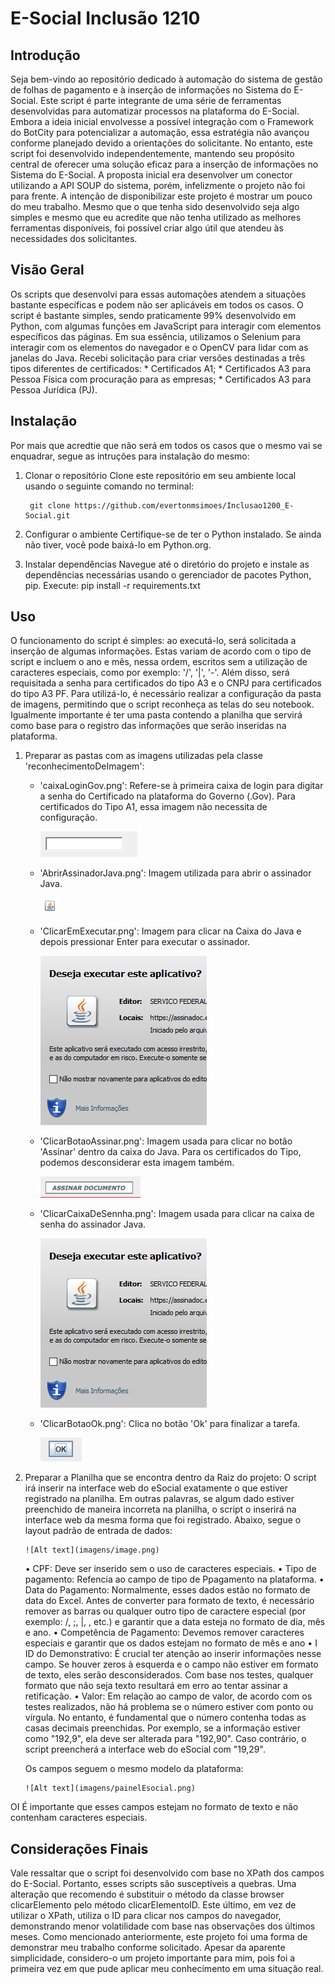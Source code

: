 # E-Social Inclusão 1210 

## Introdução 

Seja bem-vindo ao repositório dedicado à automação do sistema de gestão de folhas de pagamento e à inserção de informações no Sistema do E-Social. Este script é parte integrante de uma série de ferramentas desenvolvidas para automatizar processos na plataforma do E-Social.
Embora a ideia inicial envolvesse a possível integração com o Framework do BotCity para potencializar a automação, essa estratégia não avançou conforme planejado devido a orientações do solicitante. No entanto, este script foi desenvolvido independentemente, mantendo seu propósito central de oferecer uma solução eficaz para a inserção de informações no Sistema do E-Social.
A proposta inicial era desenvolver um conector utilizando a API SOUP do sistema, porém, infelizmente o projeto não foi para frente.
A intenção de disponibilizar este projeto é mostrar um pouco do meu trabalho. Mesmo que o que tenha sido desenvolvido seja algo simples e mesmo que eu acredite que não tenha utilizado as melhores ferramentas disponíveis, foi possível criar algo útil que atendeu às necessidades dos solicitantes.

## Visão Geral

Os scripts que desenvolvi para essas automações atendem a situações bastante específicas e podem não ser aplicáveis em todos os casos.
O script é bastante simples, sendo praticamente 99% desenvolvido em Python, com algumas funções em JavaScript para interagir com elementos específicos das páginas. Em sua essência, utilizamos o Selenium para interagir com os elementos do navegador e o OpenCV para lidar com as janelas do Java.
Recebi solicitação para criar versões destinadas a três tipos diferentes de certificados:
    *   Certificados A1;
    *   Certificados A3 para Pessoa Física com procuração para as empresas;
    *   Certificados A3 para Pessoa Jurídica (PJ).

## Instalação

Por mais que acredtie que não será em todos os casos que o mesmo vai se enquadrar, segue as intruções para instalação do mesmo:
1. Clonar o repositório
Clone este repositório em seu ambiente local usando o seguinte comando no terminal:

        git clone https://github.com/evertonmsimoes/Inclusao1200_E-Social.git

2. Configurar o ambiente
Certifique-se de ter o Python instalado. Se ainda não tiver, você pode baixá-lo em Python.org.

3. Instalar dependências
Navegue até o diretório do projeto e instale as dependências necessárias usando o gerenciador de pacotes Python, pip. Execute:
    pip install -r requirements.txt


## Uso

O funcionamento do script é simples: ao executá-lo, será solicitada a inserção de algumas informações. Estas variam de acordo com o tipo de script e incluem o ano e mês, nessa ordem, escritos sem a utilização de caracteres especiais, como por exemplo: '/', '|', '-'.
Além disso, será requisitada a senha para certificados do tipo A3 e o CNPJ para certificados do tipo A3 PF.
Para utilizá-lo, é necessário realizar a configuração da pasta de imagens, permitindo que o script reconheça as telas do seu notebook. Igualmente importante é ter uma pasta contendo a planilha que servirá como base para o registro das informações que serão inseridas na plataforma.

1. Preparar as pastas com as imagens utilizadas pela classe 'reconhecimentoDeImagem':

    - 'caixaLoginGov.png': Refere-se à primeira caixa de login para digitar a senha do Certificado na plataforma do Governo (.Gov). Para certificados do Tipo A1, essa imagem não necessita de configuração.

       ![Alt text](imagens/caixaLoginGov.png)

    - 'AbrirAssinadorJava.png': Imagem utilizada para abrir o assinador Java.

       ![Alt text](imagens/AbrirAssinadorJava.png)

    - 'ClicarEmExecutar.png': Imagem para clicar na Caixa do Java e depois pressionar Enter para executar o assinador.

       ![Alt text](imagens/ClicarEmExecutar.png)

    - 'ClicarBotaoAssinar.png': Imagem usada para clicar no botão 'Assinar' dentro da caixa do Java. Para os certificados do Tipo, podemos desconsiderar esta imagem também.

       ![Alt text](imagens/ClicarBotaoAssinar.png)

    - 'ClicarCaixaDeSennha.png': Imagem usada para clicar na caixa de senha do assinador Java.

       ![Alt text](imagens/ClicarCaixaDeSennha.png)
    
    - 'ClicarBotaoOk.png': Clica no botão 'Ok' para finalizar a tarefa.

       ![Alt text](imagens/ClicarBotaoOk.png)


2. Preparar a Planilha que se encontra dentro da Raiz do projeto:
    O script irá inserir na interface web do eSocial exatamente o que estiver registrado na planilha. Em outras palavras, se algum dado estiver preenchido de maneira incorreta na planilha, o script o inserirá na interface web da mesma forma que foi registrado. Abaixo, segue o layout padrão de entrada de dados:

       ![Alt text](imagens/image.png)

    •	CPF: Deve ser inserido sem o uso de caracteres especiais.
    •	Tipo de pagamento: Refencia ao campo de tipo de Ppagamento na plataforma.
    •	Data do Pagamento: Normalmente, esses dados estão no formato de data do Excel. Antes de converter para formato de texto, é necessário remover as barras ou qualquer outro tipo de caractere especial (por exemplo: /, ;, |, , etc.) e garantir que a data esteja no formato de dia, mês e ano.
    •	Competência de Pagamento: Devemos remover caracteres especiais e garantir que os dados estejam no formato de mês e ano
    •	I ID do Demonstrativo: É crucial ter atenção ao inserir informações nesse campo. Se houver zeros à esquerda e o campo não estiver em formato de texto, eles serão desconsiderados. Com base nos testes, qualquer formato que não seja texto resultará em erro ao tentar assinar a retificação.
    •	Valor: Em relação ao campo de valor, de acordo com os testes realizados, não há problema se o número estiver com ponto ou vírgula. No entanto, é fundamental que o número contenha todas as casas decimais preenchidas. Por exemplo, se a informação estiver como "192,9", ela deve ser alterada para "192,90". Caso contrário, o script preencherá a interface web do eSocial com "19,29".

    Os campos seguem o mesmo modelo da plataforma:

       ![Alt text](imagens/painelEsocial.png)


OI 
É importante que esses campos estejam no formato de texto e não contenham caracteres especiais.

## Considerações Finais
Vale ressaltar que o script foi desenvolvido com base no XPath dos campos do E-Social. Portanto, esses scripts são susceptíveis a quebras. Uma alteração que recomendo é substituir o método da classe browser clicarElemento pelo método clicarElementoID. Este último, em vez de utilizar o XPath, utiliza o ID para clicar nos campos do navegador, demonstrando menor volatilidade com base nas observações dos últimos meses.
Como mencionado anteriormente, este projeto foi uma forma de demonstrar meu trabalho conforme solicitado. Apesar da aparente simplicidade, considero-o um projeto importante para mim, pois foi a primeira vez em que pude aplicar meu conhecimento em uma situação real.

